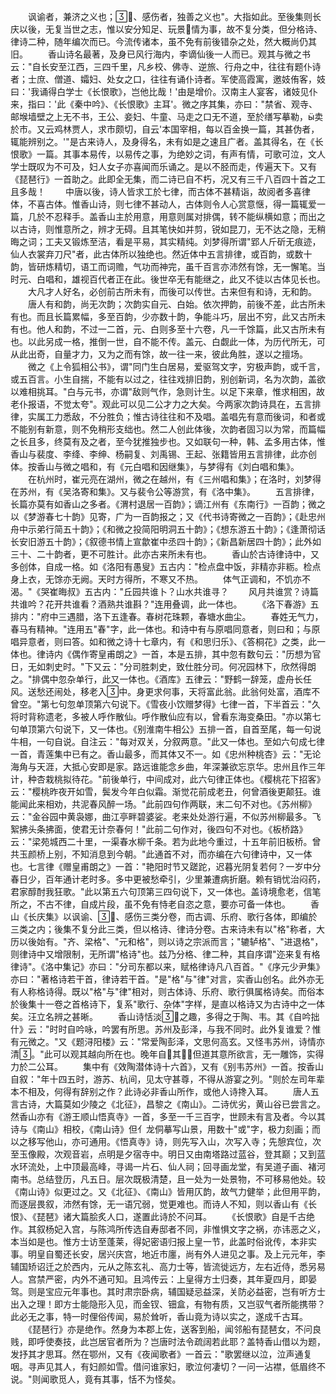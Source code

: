 <!-- { "loadSidebar": true } -->
　　讽谕者，兼济之义也；、感伤者，独善之义也"。大指如此。至後集则长庆以後，无复当世之志，惟以安分知足、玩景情为事，故不复分类，但分格诗、律诗二种，随年编次而已。今流传诸本，虽不免有前後错杂之处，然大概尚仍其旧。
　　香山诗名最著，及身已风行海内，李谪仙後一人而已。观其与微之书云："自长安至江西，三四千里，凡乡校、佛寺、逆旅、行舟之中，往往有题仆诗者；士庶、僧道、孀妇、处女之口，往往有诵仆诗者。军使高霞寓，邀妓侑客，妓曰：'我诵得白学士《长恨歌》，岂他比哉！'由是增价。汉南主人宴客，诸妓见仆来，指曰：'此《秦中吟》、《长恨歌》主耳'。微之序其集，亦曰："禁省、观寺、邮堠墙壁之上无不书，王公、妾妇、牛童、马走之口无不道，至於缮写摹勒，卖於市。又云鸡林贾人，求市颇切，自云'本国宰相，每以百金换一篇，其甚伪者，辄能辨别之。'"是古来诗人，及身得名，未有如是之速且广者。盖其得名，在《长恨歌》一篇。其事本易传，以易传之事，为绝妙之词，有声有情，可歌可泣，文人学士既叹为不可及，妇人女子亦喜闻而乐诵之。是以不胫而走，传遍天下。又有《琵琶行》一首助之。此即全无集，而二诗已自不朽，况又有三千八百四十首之工且多哉！
　　中唐以後，诗人皆求工於七律，而古体不甚精诣，故阅者多喜律体，不喜古体。惟香山诗，则七律不甚动人，古体则令人心赏意惬，得一篇辄爱一篇，几於不忍释手。盖香山主於用意，用意则属对排偶，转不能纵横如意；而出之以古诗，则惟意所之，辨才无碍。且其笔快如并剪，锐如昆刀，无不达之隐，无稍晦之词；工夫又锻炼至洁，看是平易，其实精纯。刘梦得所谓"郢人斤斫无痕迹，仙人衣裳弃刀尺"者，此古体所以独绝也。然近体中五言排律，或百韵，或数十韵，皆研炼精切，语工而词赡，气功而神完，虽千百言亦沛然有馀，无一懈笔。当时元、白唱和，雄视百代者正在此。後世卒无有能继之，此又不徒以古体见长也。
　　大凡才人好名，必创前古所未有，而後可以传世。古来但有和诗，无和韵。
　　唐人有和韵，尚无次韵；次韵实自元、白始。依次押韵，前後不差，此古所未有也。而且长篇累幅，多至百韵，少亦数十韵，争能斗巧，层出不穷，此又古所未有也。他人和韵，不过一二首，元、白则多至十六卷，凡一千馀篇，此又古所未有也。以此另成一格，推倒一世，自不能不传。盖元、白觑此一体，为历代所无，可从此出奇，自量才力，又为之而有馀，故一往一来，彼此角胜，遂以之擅场。
　　微之《上令狐相公书》，谓"同门生白居易，爱驱驾文字，穷极声韵，或千言，或五百言。小生自揣，不能有以过之，往往戏排旧韵，别创新词，名为次韵，盖欲以难相挑耳。"白与元书，亦谓"敌则气作，急则计生。以足下来章，惟求相困，故老仆报语，不觉太夸"。观此可以见二公才力之大矣。今两家次韵诗具在，五言排律，实属工力悉敌，不分胜负；惟古诗往往和不及唱。盖唱先有意而後词，和者或不能别有新意，则不免稍形支绌也。然二人创此体後，次韵者固习以为常，而篇幅之长且多，终莫有及之者，至今犹推独步也。又如联句一种，韩、孟多用古体，惟香山与裴度、李绛、李绅、杨嗣复、刘禹锡、王起、张籍皆用五言排律，此亦创体。按香山与微之唱和，有《元白唱和因继集》，与梦得有《刘白唱和集》。
　　在杭州时，崔元亮在湖州，微之在越州，有《三州唱和集》；在洛时，刘梦得在苏州，有《吴洛寄和集》。又与裴令公等游赏，有《洛中集》。
　　五言排律，长篇亦莫有如香山之多者。《渭村退居一百韵》；谪江州有《东南行》一百韵；微之以《梦游春七十韵》见寄，广为一百韵报之；又《代书诗寄微之一百韵》；《赴忠州舟中示弟行简五十韵》；《和微之投简阳明洞五十韵》；《想东游五十韵》；《逢萧彻话长安旧游五十韵》；《叙德书情上宣歙崔中丞四十韵》；《新昌新居四十韵》；此外如三十、二十韵者，更不可胜计。此亦古来所未有也。
　　香山於古诗律诗中，又多创体，自成一格。如《洛阳有愚叟》五古内："检点盘中饭，非精亦非粝。检点身上衣，无馀亦无阙。天时方得所，不寒又不热。
　　体气正调和，不饥亦不渴。"《哭崔晦叔》五古内："丘园共谁卜？山水共谁寻？
　　风月共谁赏？诗篇共谁吟？花开共谁看？酒熟共谁斟？"连用叠调，此一体也。
　　《洛下春游》五排内："府中三遇腊，洛下五逢春。春树花珠颗，春塘水曲尘。
　　春姓无气力，春马有精神。"连用五"春"字，此一体也。和诗中有与原唱同意者，则曰和；与原唱异意者，则曰答。如和微之诗十七章内，有《和思归乐》、《答桐花》之类，此一体也。律诗内《偶作寄皇甫朗之》一首，本是五排，其中忽有数句云："历想为官日，无如刺史时。"下又云："分司胜刺史，致仕胜分司。何况园林下，欣然得朗之。"排偶中忽杂单行，此又一体也。《酒库》五律云："野鹤一辞笼，虚舟长任风。送愁还闹处，移老入中。身更求何事，天将富此翁。此翁何处富，酒库不曾空。"第七句忽单顶第六句说下。《雪夜小饮赠梦得》七律一首，下半首云："久将时背称遗老，多被人呼作散仙。呼作散仙应有以，曾看东海变桑田。"亦以第七句单顶第六句说下，又一体也。《别淮南牛相公》五排一首，自首至尾，每一句说牛相，一句自说。自注云："每对双关，分叙两意。"此又一体也。至如六句成七律一首，青莲集中已有之。香山最多，而其体又不一。如《忠州种桃杏》云："无论海角与天涯，大抵心安即是家。路远谁能念乡曲，年深兼欲忘京华。忠州且作三年计，种杏栽桃拟待花。"前後单行，中间成对，此六句律正体也。《樱桃花下招客》云："樱桃昨夜开如雪，鬓发今年白似霜。渐觉花前成老丑，何曾酒後更颠狂。谁能闻此来相劝，共泥春风醉一场。"此前四句作两联，末二句不对也。《苏州柳》云："金谷园中黄袅娜，曲江亭畔碧婆娑。老来处处游行遍，不似苏州柳最多。飞絮拂头条拂面，使君无计奈春何！"此前二句作对，後四句不对也。《板桥路》云："梁苑城西二十里，一渠春水柳千条。若为此地今重过，十五年前旧板桥。曾共玉颜桥上别，不知消息到今朝。"此通首不对，而亦编在六句律诗中，又一体也。七言律《赠皇甫朗之》一首："艳阳时节又蹉跎，迟暮光阴复若何？一岁中分春日少，百年通计老时多。多中更被愁牵引，少里兼遭病折磨。赖有销忧治闷药，君家醇酎我狂歌。"此以第五六句顶第三四句说下，又一体也。盖诗境愈老，信笔所之，不古不律，自成片段，虽不免有恃老自恣之意，要亦可备一体也。
　　香山《长庆集》以讽谕、、感伤三类分卷，而古调、乐府、歌行各体，即编於三类之内；後集不复分此三类，但以格诗、律诗分卷。古来诗未有以"格"称者，大历以後始有。"齐、梁格"、"元和格"，则以诗之宗派而言；"辘轳格"、"进退格"，则律诗中又增限制，无所谓"格诗"也。兹乃分格、律二种，其自序谓"迩来复有格律诗"。《洛中集记》亦曰："分司东都以来，赋格律诗凡八百首。"《序元少尹集》亦曰："著格诗若干首，律诗若干首。"是"格"与"律"对言，实香山创名。此外亦无有人称格诗得。既以"格"与"律"相对，则古体诗、乐府、歌行俱属格诗矣。而俗本於後集十一卷之首格诗下，复系"歌行、杂体"字样，是直以格诗又为古诗中之一体矣。汪立名辨之甚晰。
　　香山诗恬淡之趣，多得之于陶、韦。其《自吟拙什》云："时时自吟咏，吟罢有所思。苏州及彭泽，与我不同时。此外复谁爱？惟有元微之。"又《题浔阳楼》云："常爱陶彭泽，文思何高玄。又怪韦苏州，诗情亦清。"此可以观其越向所在也。晚年自其，但道其意所欲言，无一雕饰，实得力於二公耳。
　　集中有《效陶潜体诗十六首》，又有《别韦苏州》一首。按香山自叙："年十四五时，游苏、杭间，见太守甚尊，不得从游宴之列。"则於左司年辈本不相及，何得有辞别之作？此诗必非香山所作，或他人诗搀入耳。
　　唐人五言古诗，大篇莫如少陵之《北征》，昌黎之《南山》。二诗优劣，黄山谷已尝言之。然香山亦有《游王顺山悟真寺》一首，多至一千三百字，世顾未有言及者。今以其诗与《南山》相校，《南山诗》但亻龙侗摹写山景，用数十"或"字，极力刻画；而以之移写他山，亦可通用。《悟真寺》诗，则先写入山，次写入寺；先憩宾位，次至玉像殿，次观音岩，点明是夕宿寺中。明日又由南塔路过蓝谷，登其巅；又到蓝水环流处，上中顶最高峰，寻谒一片石、仙人祠；回寻画龙堂，有吴道子画、褚河南书。总结登历，凡五日。层次既极清楚，且一处为一处景物，不可移易他处。较《南山诗》似更过之。又《北征》、《南山》皆用仄韵，故气力健举；此但用平韵，而逐层畏叙，沛然有馀，无一语冗弱，觉更难也。而诗人不知，则以香山有《长恨》、《琵琶》诸大篇脍炙人口，遂置此诗於不问耳。
　　《长恨歌》自是千古绝作。其叙杨妃入宫，与陈鸿所传选自寿邸者不同，非惟惧文字之祸，亦讳恶之义，本当如是也。惟方士访至蓬莱，得妃密语归报上皇一节，此盖时俗讹传，本非实事。明皇自蜀还长安，居兴庆宫，地近市廛，尚有外人进见之事。及上元元年，李辅国矫诏迁之於西内，元从之陈玄礼、高力士等，皆流徙远方，左右近侍，悉另易人。宫禁严密，内外不通可知。且鸿传云：上皇得方士归奏，其年夏四月，即晏驾。则是宝应元年事也。其时肃宗卧病，辅国疑忌益深，关防必益密，岂有听方士出入之理！即方士能隐形入见，而金钗、钿盒，有物有质，又岂驭气者所能携带？此必无之事，特一时俚俗传闻，易於耸听，香山竟为诗以实之，遂成千古耳。
　　《琵琶行》亦是绝作。然身为本郡上佐，送客到船，闻邻船有琵琶女，不问良贱，即呼使奏技，此岂居官者所为？岂唐时法令疏阔若此耶？盖特香山借以为题，发抒其才思耳。然在鄂州，又有《夜闻歌者》一首云："歌罢继以泣，泣声通复咽。寻声见其人，有妇颜如雪。借问谁家妇，歌泣何凄切？一问一沾襟，低眉终不说。"则闻歌觅人，竟有其事，恬不为怪矣。
